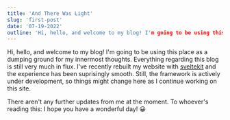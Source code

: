 ```yaml
---
title: 'And There Was Light'
slug: 'first-post'
date: '07-19-2022'
outline: 'Hi, hello, and welcome to my blog! I'm going to be using this place as a dumping ground for my innermost thoughts.'
---
```


Hi, hello, and welcome to my blog! I'm going to be using this place as a dumping ground for my innermost thoughts. Everything regarding this blog is still very much in flux. I've recently rebuilt my website with [sveltekit](https://kit.svelte.dev/) and the experience has been suprisingly smooth. Still, the framework is actively under development, so things might change here as I continue working on this site.

There aren't any further updates from me at the moment. To whoever's reading this: I hope you have a wonderful day! 😀
